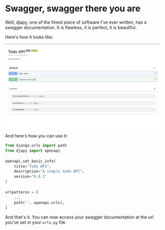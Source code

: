 # Swagger, swagger there you are

Well, djapy, one of the finest piece of software I've ever written, has a swagger documentation.
It is flawless, it is perfect, it is beautiful.

Here's how it looks like:

![img.png](img.png)

And here's how you can use it:

```python
from django.urls import path
from djapy import openapi

openapi.set_basic_info(
    title="Todo API",
    description="A simple todo API",
    version="0.0.1"
)

urlpatterns = [
    ...
    path('', openapi.urls),
]
```

And that's it. You can now access your swagger documentation at the url you've set in your `urls.py` file.
